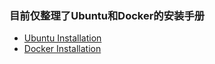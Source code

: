 

### 目前仅整理了Ubuntu和Docker的安装手册

- [Ubuntu Installation](ubuntu.md)
- [Docker Installation](docker.md)
